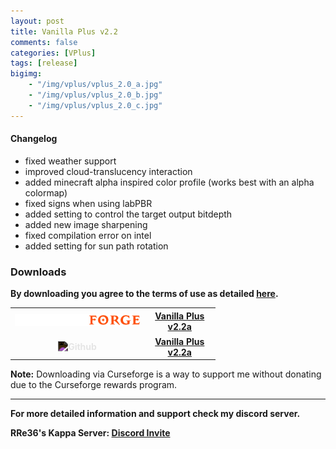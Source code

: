 ```yaml
---
layout: post
title: Vanilla Plus v2.2
comments: false
categories: [VPlus]
tags: [release]
bigimg: 
    - "/img/vplus/vplus_2.0_a.jpg"
    - "/img/vplus/vplus_2.0_b.jpg"
    - "/img/vplus/vplus_2.0_c.jpg"
---
```


#### Changelog

* fixed weather support
* improved cloud-translucency interaction
* added minecraft alpha inspired color profile (works best with an alpha colormap)
* fixed signs when using labPBR
* added setting to control the target output bitdepth
* added new image sharpening
* fixed compilation error on intel
* added setting for sun path rotation

### **Downloads**

**By downloading you agree to the terms of use as detailed [here](https://rre36.github.io/glProjectsWeb/license/).**

<table style="width:65%; border:none; background:none">
    <tr style="border:none; background:none; height: 40px">
        <th style="width:40%; border:none; background:none">
            <a href="https://www.curseforge.com/minecraft/customization/vanilla-plus-shader">
            <img alt="Curseforge" style="max-width:200px" src="https://raw.githubusercontent.com/rre36/rre36.github.io/master/img/curseforge.png"></a>
        </th>
        <th style="width:40%; border:none; background:none">
            <a href="https://www.curseforge.com/minecraft/customization/vanilla-plus-shader/files/2974548">Vanilla Plus v2.2a</a>
        </th>
    </tr>
    <tr style="border:none; background:none; height: 40px">
        <th style="width:40%; border:none; background:none">
            <img alt="Github" style="max-width:100px; filter:invert(100%)" src="https://github.githubassets.com/images/modules/logos_page/GitHub-Logo.png">
        </th>
        <th style="width:40%; border:none; background:none">
            <a href="https://github.com/rre36/vplus_web/releases/download/v2.2a/VPlus_v2.2a.zip">Vanilla Plus v2.2a</a>
        </th>
    </tr>
</table>

**Note:** Downloading via Curseforge is a way to support me without donating due to the Curseforge rewards program.

***

**For more detailed information and support check my discord server.**

**RRe36's Kappa Server: [Discord Invite](https://discord.gg/y5xzQ6H)**